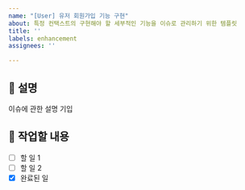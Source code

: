 ```yaml
---
name: "[User] 유저 회원가입 기능 구현"
about: 특정 컨택스트의 구현해야 할 세부적인 기능을 이슈로 관리하기 위한 템플릿
title: ''
labels: enhancement
assignees: ''

---
```


## 📂 설명 
이슈에 관한 설명 기입

## 📌 작업할 내용
- [ ] 할 일 1
- [ ] 할 일 2
- [x] 완료된 일
